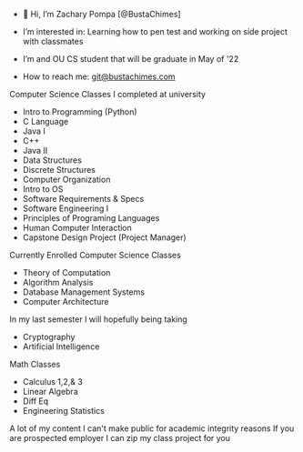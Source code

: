 -	👋 Hi, I’m Zachary Pompa [@BustaChimes]
-	I’m interested in: Learning how to pen test and working on side project with classmates
-	I’m and OU CS student that will be graduate in May of '22

-	How to reach me: git@bustachimes.com

Computer Science Classes I completed at university
  *	Intro to Programming (Python)
  *	C Language
  *	Java I
  *	C++
  *	Java II
  *	Data Structures
  *	Discrete Structures
  *	Computer Organization
  *	Intro to OS
  *	Software Requirements & Specs
  *	Software Engineering I
  *	Principles of Programing Languages
  *	Human Computer Interaction
  *	Capstone Design Project (Project Manager)
 
Currently Enrolled Computer Science Classes
  * Theory of Computation
  * Algorithm Analysis
  * Database Management Systems
  * Computer Architecture

In my last semester I will hopefully being taking
  * Cryptography 
  * Artificial Intelligence

Math Classes
  * Calculus 1,2,& 3
  * Linear Algebra 
  * Diff Eq
  * Engineering Statistics 
 
A lot of my content I can't make public for academic integrity reasons
If you are prospected employer I can zip my class project for you

